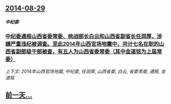 ## [2014-08-29](/news/2014/08/29/index.md)

##### 中纪委
### [中纪委通报山西省委常委、统战部长白云和山西省副省长任润厚，涉嫌严重违纪被调查。至此2014年山西官场地震中，共计七名在职的山西省副部级干部被查，有五人为山西省委常委（其中金道铭为上届常委） ](/news/2014/08/29/中纪委通报山西省委常委-统战部长白云和山西省副省长任润厚-涉嫌严重违纪被调查-至此2014年山西官场地震中-共计七名在职.md)
_上下文: 2014年山西官场地震, 中纪委, 任润厚, 山西省委, 白云, 省委常委, 通报, 金道铭_

## [前一天...](/news/2014/08/16/index.md)

